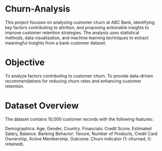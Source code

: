 # Churn-Analysis

This project focuses on analyzing customer churn at ABC Bank, identifying key factors contributing to attrition, and proposing actionable insights to improve customer retention strategies. The analysis uses statistical methods, data visualization, and machine learning techniques to extract meaningful insights from a bank customer dataset.

# Objective
To analyze factors contributing to customer churn.
To provide data-driven recommendations for reducing churn rates and enhancing customer retention.

# Dataset Overview
The dataset contains 10,000 customer records with the following features:

Demographics: Age, Gender, Country.
Financials: Credit Score, Estimated Salary, Balance.
Banking Behavior: Tenure, Number of Products, Credit Card Ownership, Active Membership.
Outcome: Churn indicator (1: churned, 0: retained).


